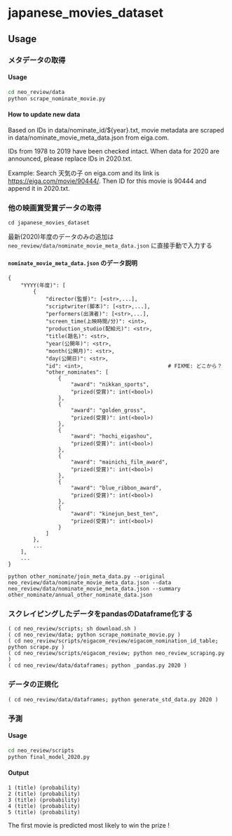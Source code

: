 # japanese_movies_dataset


## Usage
### メタデータの取得
#### Usage
```bash
cd neo_review/data
python scrape_nominate_movie.py
```

#### How to update new data
Based on IDs in data/nominate_id/${year}.txt, movie metadata are scraped in data/nominate_movie_meta_data.json from eiga.com.

IDs from 1978 to 2019 have been checked intact. When data for 2020 are announced, please replace IDs in 2020.txt.

Example:
Search 天気の子 on eiga.com and its link is https://eiga.com/movie/90444/.
Then ID for this movie is 90444 and append it in 2020.txt.

### 他の映画賞受賞データの取得
`cd japanese_movies_dataset`

最新(2020)年度のデータのみの追加は `neo_review/data/nominate_movie_meta_data.json` に直接手動で入力する

#### `nominate_movie_meta_data.json` のデータ説明

    {
        "YYYY(年度)": [
            {
                "director(監督)": [<str>,...],
                "scriptwriter(脚本)": [<str>,...],
                "performers(出演者)": [<str>,...],
                "screen_time(上映時間/分)": <int>,
                "production_studio(配給元)": <str>,
                "title(題名)": <str>,
                "year(公開年)": <str>,
                "month(公開月)": <str>,
                "day(公開日)": <str>,
                "id": <int>,                           # FIXME: どこから？
                "other_nominates": [
                    {
                        "award": "nikkan_sports",
                        "prized(受賞)": int(<bool>)
                    },
                    {
                        "award": "golden_gross",
                        "prized(受賞)": int(<bool>)
                    },
                    {
                        "award": "hochi_eigashou",
                        "prized(受賞)": int(<bool>)
                    },
                    {
                        "award": "mainichi_film_award",
                        "prized(受賞)": int(<bool>)
                    },
                    {
                        "award": "blue_ribbon_award",
                        "prized(受賞)": int(<bool>)
                    },
                    {
                        "award": "kinejun_best_ten",
                        "prized(受賞)": int(<bool>)
                    }
                ]
            },
            ...
        ],
        ...
    }

`python other_nominate/join_meta_data.py --original neo_review/data/nominate_movie_meta_data.json --data neo_review/data/nominate_movie_meta_data.json --summary other_nominate/annual_other_nominate_data.json`

### スクレイピングしたデータをpandasのDataframe化する
```
( cd neo_review/scripts; sh download.sh )
( cd neo_review/data; python scrape_nominate_movie.py )
( cd neo_review/scripts/eigacom_review/eigacom_nomination_id_table; python scrape.py )
( cd neo_review/scripts/eigacom_review; python neo_review_scraping.py )
( cd neo_review/data/dataframes; python _pandas.py 2020 )
```

### データの正規化
```
( cd neo_review/data/dataframes; python generate_std_data.py 2020 )
```
### 予測
#### Usage
```bash
cd neo_review/scripts
python final_model_2020.py
```
#### Output
```
1 (title) (probability)
2 (title) (probability)
3 (title) (probability)
4 (title) (probability)
5 (title) (probability)
```
The first movie is predicted most likely to win the prize !
